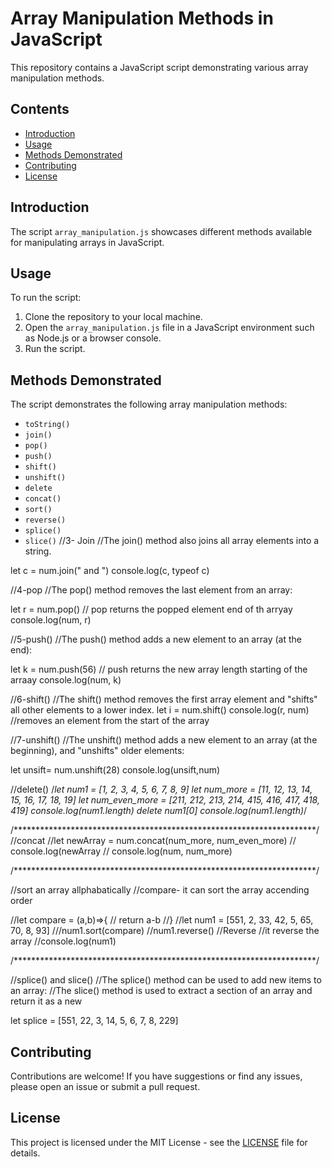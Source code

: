# Array Manipulation Methods in JavaScript

This repository contains a JavaScript script demonstrating various array manipulation methods.

## Contents

- [Introduction](#introduction)
- [Usage](#usage)
- [Methods Demonstrated](#methods-demonstrated)
- [Contributing](#contributing)
- [License](#license)

## Introduction

The script `array_manipulation.js` showcases different methods available for manipulating arrays in JavaScript.

## Usage

To run the script:

1. Clone the repository to your local machine.
2. Open the `array_manipulation.js` file in a JavaScript environment such as Node.js or a browser console.
3. Run the script.

## Methods Demonstrated

The script demonstrates the following array manipulation methods:

- `toString()`
- `join()`
- `pop()`
- `push()`
- `shift()`
- `unshift()`
- `delete`
- `concat()`
- `sort()`
- `reverse()`
- `splice()`
- `slice()`
//3- Join
//The join() method also joins all array elements into a string.

let c = num.join(" and ")
console.log(c, typeof c)

//4-pop
//The pop() method removes the last element from an array:

 let r = num.pop() // pop returns the popped element end of th arryay
 console.log(num, r)

 //5-push()
 //The push() method adds a new element to an array (at the end):

 let k = num.push(56) // push returns the new array length starting of the arraay
 console.log(num, k)

//6-shift()
 //The shift() method removes the first array element and "shifts" all other elements to a lower index.
 let i = num.shift()
 console.log(r, num)  //removes an element from the start of the array

 //7-unshift()
 //The unshift() method adds a new element to an array (at the beginning), and "unshifts" older elements:

 let unsift= num.unshift(28)
    console.log(unsift,num)


//delete()
 /*let num1 = [1, 2, 3, 4, 5, 6, 7, 8, 9]
 let num_more = [11, 12, 13, 14, 15, 16, 17, 18, 19]
 let num_even_more = [211, 212, 213, 214, 415, 416, 417, 418, 419]
 console.log(num1.length)
 delete num1[0]
console.log(num1.length)*/

/*********************************************************************/
//concat
//let newArray = num.concat(num_more, num_even_more)
// console.log(newArray
// console.log(num, num_more)


/*********************************************************************/ 

//sort an array allphabatically
//compare- it can sort the array accending order

//let compare = (a,b)=>{
 //   return a-b
//}
//let num1 = [551, 2, 33, 42, 5, 65, 70, 8, 93]
///num1.sort(compare)
//num1.reverse()     //Reverse //it reverse the array
//console.log(num1)


/*********************************************************************/

//splice() and slice()
//The splice() method can be used to add new items to an array:
//The slice() method is used to extract a section of an array and return it as a new

let splice = [551, 22, 3, 14, 5, 6, 7, 8, 229]





## Contributing

Contributions are welcome! If you have suggestions or find any issues, please open an issue or submit a pull request.

## License

This project is licensed under the MIT License - see the [LICENSE](LICENSE) file for details.
